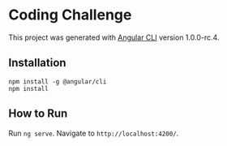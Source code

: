 # Coding Challenge

This project was generated with [Angular CLI](https://github.com/angular/angular-cli) version 1.0.0-rc.4.

## Installation

```
npm install -g @angular/cli
npm install
```

## How to Run

Run `ng serve`. Navigate to `http://localhost:4200/`.
